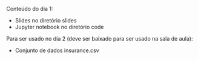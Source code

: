 
Conteúdo do dia 1:

- Slides no diretório slides
- Jupyter notebook no diretório code

Para ser usado no dia 2 (deve ser baixado para ser usado na sala de aula):

- Conjunto de dados insurance.csv

